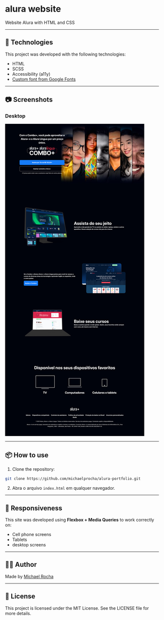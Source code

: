 # alura website
Website Alura with HTML and CSS

---

## 🚀 Technologies

This project was developed with the following technologies:

- HTML
- SCSS
- Accessibility (a11y)
- [Custom font from Google Fonts](https://fonts.google.com/) 

---

## 📷 Screenshots

### Desktop
![screenshot-desktop](/assets/images/index.png)

---

## 📦 How to use

1. Clone the repository:
```bash
git clone https://github.com/michaelprocha/alura-portfolio.git
```
2. Abra o arquivo `index.html` em qualquer navegador.

---

## 📌 Responsiveness

This site was developed using **Flexbox + Media Queries** to work correctly on:

- Cell phone screens
- Tablets
- desktop screens

---

## 👨‍💻 Author

Made by [Michael Rocha](https://github.com/michaelprocha)

---

## 📄 License

This project is licensed under the MIT License. See the LICENSE file for more details.